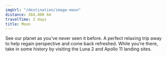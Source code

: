 ```yaml
---
imgUrl: "/destination/image-moon"
distance: 384,400 km
travelTime: 3 days
title: Moon
---
```


See our planet as you’ve never seen it before. A perfect relaxing trip away to help regain perspective and come
back refreshed. While you’re there, take in some history by visiting the Luna 2 and Apollo 11 landing sites.
